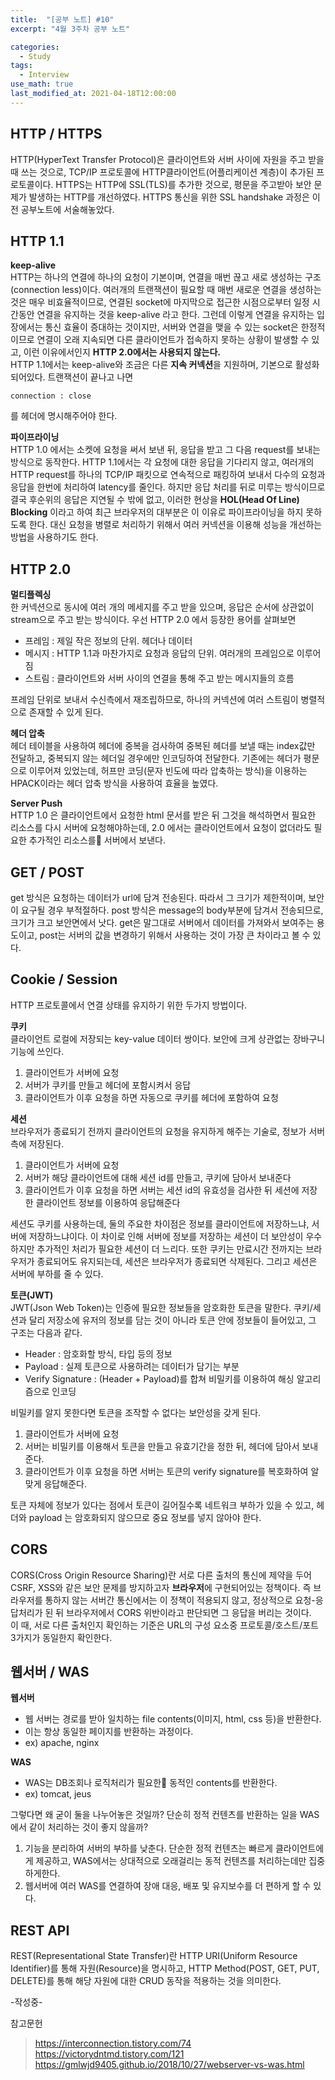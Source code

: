 ```yaml
---
title:  "[공부 노트] #10"
excerpt: "4월 3주차 공부 노트"

categories:
  - Study
tags:
  - Interview
use_math: true
last_modified_at: 2021-04-18T12:00:00
---
```


## HTTP / HTTPS
HTTP(HyperText Transfer Protocol)은 클라이언트와 서버 사이에 자원을 주고 받을 때 쓰는 것으로, TCP/IP 프로토콜에 HTTP클라이언트(어플리케이션 계층)이 추가된 프로토콜이다. HTTPS는 HTTP에 SSL(TLS)를 추가한 것으로, 평문을 주고받아 보안 문제가 발생하는 HTTP를 개선하였다. HTTPS 통신을 위한 SSL handshake 과정은 이전 공부노트에 서술해놓았다.  

## HTTP 1.1
**keep-alive**  
HTTP는 하나의 연결에 하나의 요청이 기본이며, 연결을 매번 끊고 새로 생성하는 구조(connection less)이다. 여러개의 트랜잭션이 필요할 때 매번 새로운 연결을 생성하는 것은 매우 비효율적이므로, 연결된 socket에 마지막으로 접근한 시점으로부터 일정 시간동안 연결을 유지하는 것을 keep-alive 라고 한다. 그런데 이렇게 연결을 유지하는 입장에서는 통신 효율이 증대하는 것이지만, 서버와 연결을 맺을 수 있는 socket은 한정적이므로 연결이 오래 지속되면 다른 클라이언트가 접속하지 못하는 상황이 발생할 수 있고, 이런 이유에서인지 **HTTP 2.0에서는 사용되지 않는다.**  
HTTP 1.1에서는 keep-alive와 조금은 다른 **지속 커넥션**을 지원하며, 기본으로 활성화 되어있다. 트랜잭션이 끝나고 나면 
```
connection : close
```
를 헤더에 명시해주어야 한다.  
  
  
**파이프라이닝**  
HTTP 1.0 에서는 소켓에 요청을 써서 보낸 뒤, 응답을 받고 그 다음 request를 보내는 방식으로 동작한다. HTTP 1.1에서는 각 요청에 대한 응답을 기다리지 않고, 여러개의 HTTP request를 하나의 TCP/IP 패킷으로 연속적으로 패킹하여 보내서 다수의 요청과 응답을 한번에 처리하여 latency를 줄인다. 하지만 응답 처리를 뒤로 미루는 방식이므로 결국 후순위의 응답은 지연될 수 밖에 없고, 이러한 현상을 **HOL(Head Of Line) Blocking** 이라고 하여 최근 브라우저의 대부분은 이 이유로 파이프라이닝을 하지 못하도록 한다. 대신 요청을 병렬로 처리하기 위해서 여러 커넥션을 이용해 성능을 개선하는 방법을 사용하기도 한다.

## HTTP 2.0
**멀티플렉싱**  
한 커넥션으로 동시에 여러 개의 메세지를 주고 받을 있으며, 응답은 순서에 상관없이 stream으로 주고 받는 방식이다. 우선 HTTP 2.0 에서 등장한 용어를 살펴보면

- 프레임 : 제일 작은 정보의 단위. 헤더나 데이터
- 메시지 : HTTP 1.1과 마찬가지로 요청과 응답의 단위. 여러개의 프레임으로 이루어짐
- 스트림 : 클라이언트와 서버 사이의 연결을 통해 주고 받는 메시지들의 흐름

프레임 단위로 보내서 수신측에서 재조립하므로, 하나의 커넥션에 여러 스트림이 병렬적으로 존재할 수 있게 된다.
  
**헤더 압축**  
헤더 테이블을 사용하여 헤더에 중복을 검사하여 중복된 헤더를 보낼 때는 index값만 전달하고, 중복되지 않는 헤더일 경우에만 인코딩하여 전달한다. 기존에는 헤더가 평문으로 이루어져 있었는데, 허프만 코딩(문자 빈도에 따라 압축하는 방식)을 이용하는 HPACK이라는 헤더 압축 방식을 사용하여 효율을 높였다.
  
**Server Push**  
HTTP 1.0 은 클라이언트에서 요청한 html 문서를 받은 뒤 그것을 해석하면서 필요한 리소스를 다시 서버에 요청해야하는데, 2.0 에서는 클라이언트에서 요청이 없더라도 필요한 추가적인 리소스를 서버에서 보낸다. 
  
## GET / POST
get 방식은 요청하는 데이터가 url에 담겨 전송된다. 따라서 그 크기가 제한적이며, 보안이 요구될 경우 부적절하다. post 방식은 message의 body부분에 담겨서 전송되므로, 크기가 크고 보안면에서 낫다. get은 말그대로 서버에서 데이터를 가져와서 보여주는 용도이고, post는 서버의 값을 변경하기 위해서 사용하는 것이 가장 큰 차이라고 볼 수 있다.

## Cookie / Session
HTTP 프로토콜에서 연결 상태를 유지하기 위한 두가지 방법이다.  
  

**쿠키**  
클라이언트 로컬에 저장되는 key-value 데이터 쌍이다. 보안에 크게 상관없는 장바구니 기능에 쓰인다.

1. 클라이언트가 서버에 요청
2. 서버가 쿠키를 만들고 헤더에 포함시켜서 응답
3. 클라이언트가 이후 요청을 하면 자동으로 쿠키를 헤더에 포함하여 요청

**세션**  
브라우저가 종료되기 전까지 클라이언트의 요청을 유지하게 해주는 기술로, 정보가 서버측에 저장된다.

1. 클라이언트가 서버에 요청
2. 서버가 해당 클라이언트에 대해 세션 id를 만들고, 쿠키에 담아서 보내준다
3. 클라이언트가 이후 요청을 하면 서버는 세션 id의 유효성을 검사한 뒤 세션에 저장한 클라이언트 정보를 이용하여 응답해준다

세션도 쿠키를 사용하는데, 둘의 주요한 차이점은 정보를 클라이언트에 저장하느냐, 서버에 저장하느냐이다. 이 차이로 인해 서버에 정보를 저장하는 세션이 더 보안성이 우수하지만 추가적인 처리가 필요한 세션이 더 느리다. 또한 쿠키는 만료시간 전까지는 브라우저가 종료되어도 유지되는데, 세션은 브라우저가 종료되면 삭제된다. 그리고 세션은 서버에 부하를 줄 수 있다.  
  
**토큰(JWT)**  
JWT(Json Web Token)는 인증에 필요한 정보들을 암호화한 토큰을 말한다. 쿠키/세션과 달리 저장소에 유저의 정보를 담는 것이 아니라 토큰 안에 정보들이 들어있고, 그 구조는 다음과 같다.

- Header : 암호화할 방식, 타입 등의 정보
- Payload : 실제 토큰으로 사용하려는 데이터가 담기는 부분
- Verify Signature : (Header + Payload)를 합쳐 비밀키를 이용하여 해싱 알고리즘으로 인코딩

비밀키를 알지 못한다면 토큰을 조작할 수 없다는 보안성을 갖게 된다.

1. 클라이언트가 서버에 요청
2. 서버는 비밀키를 이용해서 토큰을 만들고 유효기간을 정한 뒤, 헤더에 담아서 보내준다.
3. 클라이언트가 이후 요청을 하면 서버는 토큰의 verify signature를 복호화하여 알맞게 응답해준다.

토큰 자체에 정보가 있다는 점에서 토큰이 길어질수록 네트워크 부하가 있을 수 있고, 헤더와 payload 는 암호화되지 않으므로 중요 정보를 넣지 않아야 한다.

## CORS
CORS(Cross Origin Resource Sharing)란 서로 다른 출처의 통신에 제약을 두어 CSRF, XSS와 같은 보안 문제를 방지하고자 **브라우저**에 구현되어있는 정책이다. 즉 브라우저를 통하지 않는 서버간 통신에서는 이 정책이 적용되지 않고, 정상적으로 요청-응답처리가 된 뒤 브라우저에서 CORS 위반이라고 판단되면 그 응답을 버리는 것이다.  
이 때, 서로 다른 출처인지 확인하는 기준은 URL의 구성 요소중 프로토콜/호스트/포트 3가지가 동일한지 확인한다.

## 웹서버 / WAS
**웹서버**
- 웹 서버는 경로를 받아 일치하는 file contents(이미지, html, css 등)을 반환한다.
- 이는 항상 동일한 페이지를 반환하는 과정이다.
- ex) apache, nginx

**WAS**
- WAS는 DB조회나 로직처리가 필요한 동적인 contents를 반환한다.
- ex) tomcat, jeus

그렇다면 왜 굳이 둘을 나누어놓은 것일까? 단순히 정적 컨텐츠를 반환하는 일을 WAS에서 같이 처리하는 것이 좋지 않을까?  

1. 기능을 분리하여 서버의 부하를 낮춘다. 단순한 정적 컨텐츠는 빠르게 클라이언트에게 제공하고, WAS에서는 상대적으로 오래걸리는 동적 컨텐츠를 처리하는데만 집중하게한다. 
2. 웹서버에 여러 WAS를 연결하여 장애 대응, 배포 및 유지보수를 더 편하게 할 수 있다.

## REST API
REST(Representational State Transfer)란 HTTP URI(Uniform Resource Identifier)를 통해 자원(Resource)을 명시하고, HTTP Method(POST, GET, PUT, DELETE)를 통해 해당 자원에 대한 CRUD 동작을 적용하는 것을 의미한다.

-작성중- 

참고문헌
> https://interconnection.tistory.com/74  
https://victorydntmd.tistory.com/121  
https://gmlwjd9405.github.io/2018/10/27/webserver-vs-was.html  




